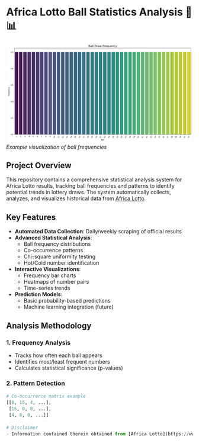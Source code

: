 # Africa Lotto Ball Statistics Analysis 🎱📊

![Lotto Balls Visualization](frequency_chart.png) 
*Example visualization of ball frequencies*

## Project Overview
This repository contains a comprehensive statistical analysis system for Africa Lotto results, tracking ball frequencies and patterns to identify potential trends in lottery draws. The system automatically collects, analyzes, and visualizes historical data from [Africa Lotto](https://www.africalotto.co.zw).

## Key Features

- **Automated Data Collection**: Daily/weekly scraping of official results
- **Advanced Statistical Analysis**:
  - Ball frequency distributions
  - Co-occurrence patterns
  - Chi-square uniformity testing
  - Hot/Cold number identification
- **Interactive Visualizations**:
  - Frequency bar charts
  - Heatmaps of number pairs
  - Time-series trends
- **Prediction Models**:
  - Basic probability-based predictions
  - Machine learning integration (future)

## Analysis Methodology

### 1. Frequency Analysis
- Tracks how often each ball appears
- Identifies most/least frequent numbers
- Calculates statistical significance (p-values)

### 2. Pattern Detection
```python
# Co-occurrence matrix example
[[0, 15, 4, ...],
 [15, 0, 8, ...],
 [4, 8, 0, ...]]

# Disclaimer
- Information contained therein obtained from [Africa Lotto](https://www.africalotto.co.zw)
